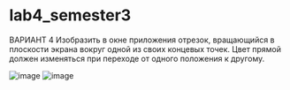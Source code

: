 # lab4_semester3
ВАРИАНТ 4
Изобразить в окне приложения отрезок, вращающийся в плоскости экрана вокруг одной из своих концевых точек. Цвет прямой должен изменяться при переходе от одного положения к другому.

![image](https://github.com/AndreyS19/lab4_semester3/assets/125403674/38b23292-c15c-4936-835d-ec7681e4f86e)
![image](https://github.com/AndreyS19/lab4_semester3/assets/125403674/6e7c720a-e677-40a6-8ff5-63c5ed1de947)
